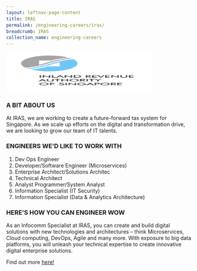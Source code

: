 ```yaml
---
layout: leftnav-page-content
title: IRAS
permalink: /engineering-careers/iras/
breadcrumb: IRAS
collection_name: engineering-careers
---
```


<img src="/images/iras.png" alt="iras" style="width:393px;height:110px;" align="left">
<br clear="left">

### A BIT ABOUT US
At IRAS, we are working to create a future-forward tax system for Singapore. As we scale up efforts on the digital and transformation drive, we are looking to grow our team of IT talents. 

### ENGINEERS WE’D LIKE TO WORK WITH

1. Dev Ops Engineer
2. Developer/Software Engineer (Microservices)
3. Enterprise Architect/Solutions Architec
4. Technical Architect
5. Analyst Programmer/System Analyst
6. Information Specialist (IT Security)
7. Information Specialist (Data & Analytics Architecture)

### HERE’S HOW YOU CAN ENGINEER WOW

As an Infocomm Specialist at IRAS, you can create and build digital solutions with new technologies and architectures – think Microservices, Cloud computing, DevOps, Agile and many more. With exposure to big data platforms, you will unleash your technical expertise to create innovative digital enterprise solutions. 

Find out more <a href="https://www.iras.gov.sg/irashome/Careers/Work-At-IRAS/Job-Opportunities/" target="_blank">here!</a>
